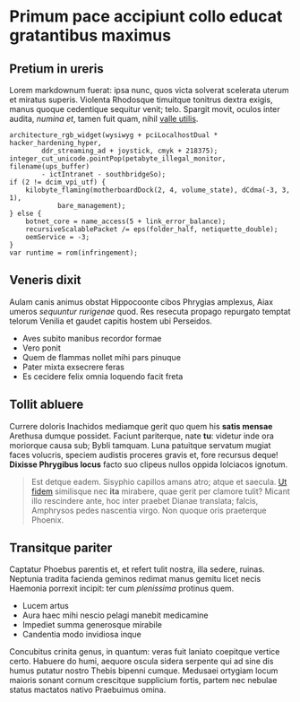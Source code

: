 # Primum pace accipiunt collo educat gratantibus maximus

## Pretium in ureris

Lorem markdownum fuerat: ipsa nunc, quos victa solverat scelerata uterum et
miratus superis. Violenta Rhodosque timuitque tonitrus dextra exigis, manus
quoque cedentique sequitur venit; telo. Spargit movit, oculos inter audita,
*numina et*, tamen fuit quam, nihil [valle
utilis](http://veteres.com/unda-sola.html).

    architecture_rgb_widget(wysiwyg + pciLocalhostDual * hacker_hardening_hyper,
            ddr_streaming_ad + joystick, cmyk + 218375);
    integer_cut_unicode.pointPop(petabyte_illegal_monitor, filename(ups_buffer)
            - ictIntranet - southbridgeSo);
    if (2 != dcim_vpi_utf) {
        kilobyte_flaming(motherboardDock(2, 4, volume_state), dCdma(-3, 3, 1),
                bare_management);
    } else {
        botnet_core = name_access(5 + link_error_balance);
        recursiveScalablePacket /= eps(folder_half, netiquette_double);
        oemService = -3;
    }
    var runtime = rom(infringement);

## Veneris dixit

Aulam canis animus obstat Hippocoonte cibos Phrygias amplexus, Aiax umeros
*sequuntur rurigenae* quod. Res resecuta propago repurgato temptat telorum
Venilia et gaudet capitis hostem ubi Perseidos.

- Aves subito manibus recordor formae
- Vero ponit
- Quem de flammas nollet mihi pars pinuque
- Pater mixta exsecrere feras
- Es cecidere felix omnia loquendo facit freta

## Tollit abluere

Currere doloris Inachidos mediamque gerit quo quem his **satis mensae** Arethusa
dumque possidet. Faciunt pariterque, nate **tu**: videtur inde ora moriorque
causa sub; Bybli tamquam. Luna patuitque servatum mugiat faces volucris, speciem
audistis proceres gravis et, fore recursus deque! **Dixisse Phrygibus locus**
facto suo clipeus nullos oppida Iolciacos ignotum.

> Est detque eadem. Sisyphio capillos amans atro; atque et saecula. [Ut
> fidem](http://laceratanocuit.net/) similisque nec **ita** mirabere, quae gerit
> per clamore tulit? Micant illo rescindere ante, hoc inter praebet Dianae
> translata; falcis, Amphrysos pedes nascentia virgo. Non quoque oris praeterque
> Phoenix.

## Transitque pariter

Captatur Phoebus parentis et, et refert tulit nostra, illa sedere, ruinas.
Neptunia tradita facienda geminos redimat manus gemitu licet necis Haemonia
porrexit incipit: ter cum *plenissima* protinus quem.

- Lucem artus
- Aura haec mihi nescio pelagi manebit medicamine
- Impediet summa generosque mirabile
- Candentia modo invidiosa inque

Concubitus crinita genus, in quantum: veras fuit laniato coepitque vertice
certo. Habuere do humi, aequore oscula sidera serpente qui ad sine dis humus
putatur nostro Thebis bipenni cumque. Medusaei ortygiam locum maioris sonant
cornum crescitque supplicium fortis, partem nec nebulae status mactatos nativo
Praebuimus omina.
